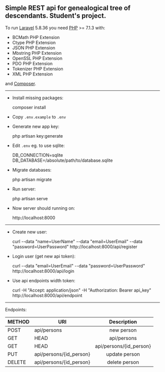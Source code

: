 Simple REST api for genealogical tree of descendants. Student's project.
---

To run [Laravel](https://laravel.com/docs/5.8) 5.8.36 you need [PHP](https://www.php.net/manual/en/install.php) >= 7.1.3 with:
- BCMath PHP Extension
- Ctype PHP Extension
- JSON PHP Extension
- Mbstring PHP Extension
- OpenSSL PHP Extension
- PDO PHP Extension
- Tokenizer PHP Extension
- XML PHP Extension

and [Composer](https://getcomposer.org/).

---

- Install missing packages:

	composer install

- Copy `.env.example` to `.env`

- Generate new app key:
	
	php artisan key:generate

- Edit `.env` eg. to use sqlite:

	DB_CONNECTION=sqlite
	DB_DATABASE=/absolute/path/to/database.sqlite

- Migrate databases:
	
	php artisan migrate

- Run server:
	
	php artisan serve

- Now server should running on:
	
	http://localhost:8000

---

- Create new user:
	
	curl --data "name=UserName" --data "email=UserEmail" --data "password=UserPassword" http://localhost:8000/api/register

- Login user (get new api token):
	
	curl --data "email=UserEmail" --data "password=UserPassword" http://localhost:8000/api/login

- Use api endpoints width token:
	
	curl -H "Accept: application/json" -H "Authorization: Bearer api_key"  http://localhost:8000/api/endpoint
---
Endpoints:

| METHOD   | URI | Description |
|----------|-------------------------|:----------:|
| POST     | api/persons | new person |
| GET|HEAD | api/persons | index |
| GET|HEAD | api/persons/{id_person} | show person |
| PUT      | api/persons/{id_person} | update person |
| DELETE   | api/persons/{id_person} | delete person |

